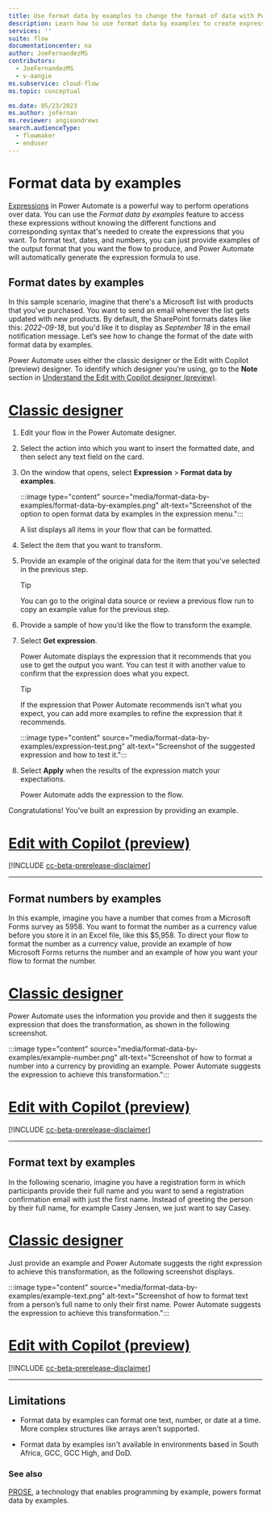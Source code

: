```yaml
---
title: Use format data by examples to change the format of data with Power Automate | Microsoft Docs
description: Learn how to use format data by examples to create expressions automatically, based on the output you want.
services: ''
suite: flow
documentationcenter: na
author: JoeFernandezMS
contributors:
  - JoeFernandezMS
  - v-aangie
ms.subservice: cloud-flow
ms.topic: conceptual

ms.date: 05/23/2023
ms.author: jofernan
ms.reviewer: angieandrews
search.audienceType: 
  - flowmaker
  - enduser
---
```


# Format data by examples

[Expressions](./use-expressions-in-conditions.md) in Power Automate is a powerful way to perform operations over data. You can use the *Format data by examples* feature to access these expressions without knowing the different functions and corresponding syntax that's needed to create the expressions that you want. To format text, dates, and numbers, you can just provide examples of the output format that you want the flow to produce, and Power Automate will automatically generate the expression formula to use.

## Format dates by examples

In this sample scenario, imagine that there's a Microsoft list with products that you've purchased. You want to send an email whenever the list gets updated with new products. By default, the SharePoint formats dates like this: *2022-09-18*, but you'd like it to display as *September 18* in the email notification message. Let’s see how to change the format of the date with format data by examples.

Power Automate uses either the classic designer or the Edit with Copilot (preview) designer. To identify which designer you’re using, go to the **Note** section in [Understand the Edit with Copilot designer (preview)](flows-designer.md).

# [Classic designer](#tab/classic-designer)

1. Edit your flow in the Power Automate designer.

1. Select the action into which you want to insert the formatted date, and then select any text field on the card.

1. On the window that opens, select **Expression** > **Format data by examples**.

    :::image type="content" source="media/format-data-by-examples/format-data-by-examples.png" alt-text="Screenshot of the option to open format data by examples in the expression menu.":::

   A list displays all items in your flow that can be formatted.

1. Select the item that you want to transform.
1. Provide an example of the original data for the item that you've selected in the previous step.

   > [!TIP]
   > You can go to the original data source or review a previous flow run to copy an example value for the previous step.

1. Provide a sample of how you’d like the flow to transform the example.  

1. Select **Get expression**.

   Power Automate displays the expression that it recommends that you use to get the output you want. You can test it with another value to confirm that the expression does what you expect.

   > [!TIP]
   > If the expression that Power Automate recommends isn't what you expect, you can add more examples to refine the expression that it recommends.

    :::image type="content" source="media/format-data-by-examples/expression-test.png" alt-text="Screenshot of the suggested expression and how to test it.":::

1. Select **Apply** when the results of the expression match your expectations.

   Power Automate adds the expression to the flow.

Congratulations! You’ve built an expression by providing an example.  

# [Edit with Copilot (preview)](#tab/edit-with-copilot)

[!INCLUDE [cc-beta-prerelease-disclaimer](./includes/cc-beta-prerelease-disclaimer.md)]

---

## Format numbers by examples

In this example, imagine you have a number that comes from a Microsoft Forms survey as 5958. You want to format the number as a currency value before you store it in an Excel file, like this $5,958. To direct your flow to format the number as a currency value, provide an example of how Microsoft Forms returns the number and an example of how you want your flow to format the number. 

# [Classic designer](#tab/classic-designer)

Power Automate uses the information you provide and then it suggests the expression that does the transformation, as shown in the following screenshot.

:::image type="content" source="media/format-data-by-examples/example-number.png" alt-text="Screenshot of how to format a number into a currency by providing an example. Power Automate suggests the expression to achieve this transformation.":::

# [Edit with Copilot (preview)](#tab/edit-with-copilot)

[!INCLUDE [cc-beta-prerelease-disclaimer](./includes/cc-beta-prerelease-disclaimer.md)]

---

## Format text by examples

In the following scenario, imagine you have a registration form in which participants provide their full name and you want to send a registration confirmation email with just the first name. Instead of greeting the person by their full name, for example Casey Jensen, we just want to say Casey.

# [Classic designer](#tab/classic-designer)

Just provide an example and Power Automate suggests the right expression to achieve this transformation, as the following screenshot displays.

:::image type="content" source="media/format-data-by-examples/example-text.png" alt-text="Screenshot of how to format text from a person’s full name to only their first name. Power Automate suggests the expression to achieve this transformation.":::

# [Edit with Copilot (preview)](#tab/edit-with-copilot)

[!INCLUDE [cc-beta-prerelease-disclaimer](./includes/cc-beta-prerelease-disclaimer.md)]

---

## Limitations

- Format data by examples can format one text, number, or date at a time. More complex structures like arrays aren't supported.

- Format data by examples isn't available in environments based in South Africa, GCC, GCC High, and DoD.

### See also

[PROSE](https://www.microsoft.com/research/project/prose-framework/), a technology that enables programming by example, powers format data by examples.
